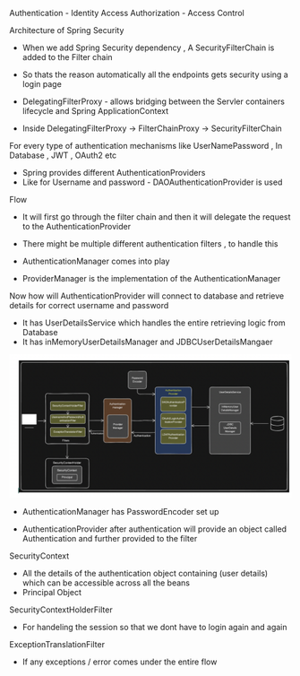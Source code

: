 Authentication - Identity Access
Authorization - Access Control


Architecture of Spring Security

- When we add Spring Security dependency , A SecurityFilterChain is added to the Filter chain
- So thats the reason automatically all the endpoints gets security using a login page

- DelegatingFilterProxy - allows bridging between the Servler containers lifecycle and Spring ApplicationContext
- Inside DelegatingFilterProxy -> FilterChainProxy  -> SecurityFilterChain



For every type of authentication mechanisms like UserNamePassword , In Database , JWT , OAuth2 etc
- Spring provides different AuthenticationProviders 
- Like for Username and password - DAOAuthenticationProvider is used

Flow
- It will first go through the filter chain and then it will delegate the request to the AuthenticationProvider


- There might be multiple different authentication filters , to handle this 
- AuthenticationManager comes into play
- ProviderManager is the implementation of the AuthenticationManager



Now how will AuthenticationProvider will connect to database and retrieve details for correct username and password
- It has UserDetailsService which handles the entire retrieving logic from Database
- It has inMemoryUserDetailsManager and JDBCUserDetailsMangaer  


![alt text](image.png)


- AuthenticationManager has PasswordEncoder set up

- AuthenticationProvider after authentication will provide an object called Authentication and further provided to the filter


SecurityContext
- All the details of the authentication object containing (user details) which can be accessible across all the beans
- Principal Object



SecurityContextHolderFilter
- For handeling the session so that we dont have to login again and again


ExceptionTranslationFilter
- If any exceptions / error comes under the entire flow

